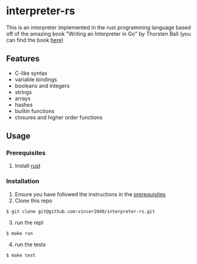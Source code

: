 # interpreter-rs

This is an interpreter implemented in the rust programming language based off of the amazing book 
"Writing an Interpreter in Go" by Thorsten Ball (you can find the book [here](https://interpreterbook.com/))

## Features 

- C-like syntax
- variable bindings
- booleans and integers
- strings
- arrays
- hashes
- builtin functions
- closures and higher order functions

## Usage 

### Prerequisites

1. Install [rust](https://www.rust-lang.org/tools/install)

### Installation 

1. Ensure you have followed the instructions in the [prerequisites](#prerequisites)
2. Clone this repo

```console
$ git clone git@github.com:vincer2040/interpreter-rs.git
```

3. run the repl

```console
$ make run
```

4. run the tests

```console
$ make test
```
